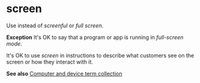 # screen

Use instead of *screenful* or *full screen*. 

**Exception** It's OK to say that a program or app is running in *full-screen mode*.

It's OK to use *screen* in instructions to describe what customers see on the screen or how they interact with it. 

**See also** [Computer and device term collection](~/a-z-word-list-term-collections/term-collections/computer-device-terms.md)
